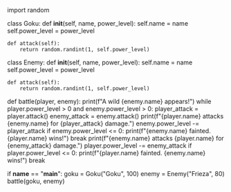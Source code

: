 import random

class Goku:
    def __init__(self, name, power_level):
        self.name = name
        self.power_level = power_level

    def attack(self):
        return random.randint(1, self.power_level)

class Enemy:
    def __init__(self, name, power_level):
        self.name = name
        self.power_level = power_level

    def attack(self):
        return random.randint(1, self.power_level)

def battle(player, enemy):
    print(f"A wild {enemy.name} appears!")
    while player.power_level > 0 and enemy.power_level > 0:
        player_attack = player.attack()
        enemy_attack = enemy.attack()
        print(f"{player.name} attacks {enemy.name} for {player_attack} damage.")
        enemy.power_level -= player_attack
        if enemy.power_level <= 0:
            print(f"{enemy.name} fainted. {player.name} wins!")
            break
        print(f"{enemy.name} attacks {player.name} for {enemy_attack} damage.")
        player.power_level -= enemy_attack
        if player.power_level <= 0:
            print(f"{player.name} fainted. {enemy.name} wins!")
            break

if __name__ == "__main__":
    goku = Goku("Goku", 100)
    enemy = Enemy("Frieza", 80)
    battle(goku, enemy)

